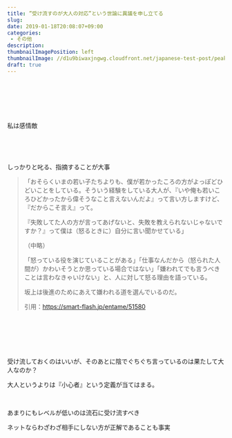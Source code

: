 ```yaml
---
title: ”受け流すのが大人の対応”という世論に異議を申し立てる
slug: 
date: 2019-01-18T20:08:07+09:00
categories: 
 - その他
description: 
thumbnailImagePosition: left
thumbnailImage: //d1u9biwaxjngwg.cloudfront.net/japanese-test-post/peak-140.jpg
draft: true
---
```


<!--more-->

&nbsp;

&nbsp;

&nbsp;

私は感情敵

&nbsp;

&nbsp;

しっかりと叱る、指摘することが大事
<blockquote>「おそらくいまの若い子たちよりも、僕が若かったころの方がよっぽどひどいことをしている。そういう経験をしている大人が、『いや俺も若いころひどかったから偉そうなこと言えないんだよ』って言い方しますけど、『だからこそ言え』って。

『失敗してた人の方が言ってあげないと、失敗を教えられないじゃないですか？』って僕は（怒るときに）自分に言い聞かせている」

（中略）

「怒っている役を演じていることがある」「仕事なんだから（怒られた人間が）かわいそうとか思っている場合ではない」「嫌われてでも言うべきことは言わなきゃいけない」と、人に対して怒る理由を語っている。

坂上は後進のためにあえて嫌われる道を選んでいるのだ。

引用：<a href="https://smart-flash.jp/entame/51580">https://smart-flash.jp/entame/51580</a></blockquote>
&nbsp;

&nbsp;

&nbsp;

受け流しておくのはいいが、そのあとに陰でぐちぐち言っているのは果たして大人なのか？

大人というよりは『小心者』という定義が当てはまる。

&nbsp;

あまりにもレベルが低いのは流石に受け流すべき

ネットならわざわざ相手にしない方が正解であることも事実

&nbsp;

&nbsp;
